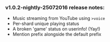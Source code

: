### v1.0.2-nightly-25072016 release notes:
- Music streaming from YouTube using `>voice`
- Per-shard unique playing status
- A broken 'game' status on userinfo! (Yay!)
- Mention prefix alongside the default prefix

